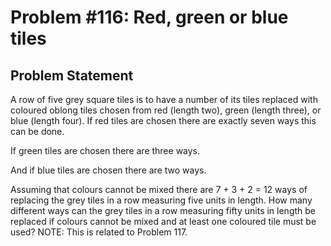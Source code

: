 # Problem #116: Red, green or blue tiles 

## Problem Statement 

A row of five grey square tiles is to have a number of its tiles replaced with coloured oblong tiles chosen from red (length two), green (length three), or blue (length four).
If red tiles are chosen there are exactly seven ways this can be done.


If green tiles are chosen there are three ways.


And if blue tiles are chosen there are two ways.


Assuming that colours cannot be mixed there are 7 + 3 + 2 = 12 ways of replacing the grey tiles in a row measuring five units in length.
How many different ways can the grey tiles in a row measuring fifty units in length be replaced if colours cannot be mixed and at least one coloured tile must be used?
NOTE: This is related to Problem 117.
